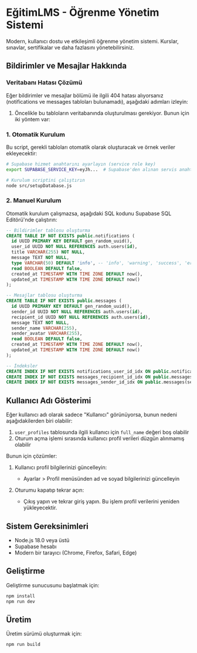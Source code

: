 # EğitimLMS - Öğrenme Yönetim Sistemi

Modern, kullanıcı dostu ve etkileşimli öğrenme yönetim sistemi. Kurslar, sınavlar, sertifikalar ve daha fazlasını yönetebilirsiniz.

## Bildirimler ve Mesajlar Hakkında

### Veritabanı Hatası Çözümü

Eğer bildirimler ve mesajlar bölümü ile ilgili 404 hatası alıyorsanız (notifications ve messages tabloları bulunamadı), aşağıdaki adımları izleyin:

1. Öncelikle bu tabloların veritabanında oluşturulması gerekiyor. Bunun için iki yöntem var:

### 1. Otomatik Kurulum

Bu script, gerekli tabloları otomatik olarak oluşturacak ve örnek veriler ekleyecektir:

```bash
# Supabase hizmet anahtarını ayarlayın (service role key)
export SUPABASE_SERVICE_KEY=eyJh...  # Supabase'den alınan servis anahtarı

# Kurulum scriptini çalıştırın
node src/setupDatabase.js
```

### 2. Manuel Kurulum

Otomatik kurulum çalışmazsa, aşağıdaki SQL kodunu Supabase SQL Editörü'nde çalıştırın:

```sql
-- Bildirimler tablosu oluşturma
CREATE TABLE IF NOT EXISTS public.notifications (
  id UUID PRIMARY KEY DEFAULT gen_random_uuid(),
  user_id UUID NOT NULL REFERENCES auth.users(id),
  title VARCHAR(255) NOT NULL,
  message TEXT NOT NULL,
  type VARCHAR(50) DEFAULT 'info', -- 'info', 'warning', 'success', 'error'
  read BOOLEAN DEFAULT false,
  created_at TIMESTAMP WITH TIME ZONE DEFAULT now(),
  updated_at TIMESTAMP WITH TIME ZONE DEFAULT now()
);

-- Mesajlar tablosu oluşturma
CREATE TABLE IF NOT EXISTS public.messages (
  id UUID PRIMARY KEY DEFAULT gen_random_uuid(),
  sender_id UUID NOT NULL REFERENCES auth.users(id),
  recipient_id UUID NOT NULL REFERENCES auth.users(id),
  message TEXT NOT NULL,
  sender_name VARCHAR(255),
  sender_avatar VARCHAR(255),
  read BOOLEAN DEFAULT false,
  created_at TIMESTAMP WITH TIME ZONE DEFAULT now(),
  updated_at TIMESTAMP WITH TIME ZONE DEFAULT now()
);

-- İndeksler
CREATE INDEX IF NOT EXISTS notifications_user_id_idx ON public.notifications(user_id);
CREATE INDEX IF NOT EXISTS messages_recipient_id_idx ON public.messages(recipient_id);
CREATE INDEX IF NOT EXISTS messages_sender_id_idx ON public.messages(sender_id);
```

## Kullanıcı Adı Gösterimi

Eğer kullanıcı adı olarak sadece "Kullanıcı" görünüyorsa, bunun nedeni aşağıdakilerden biri olabilir:

1. `user_profiles` tablosunda ilgili kullanıcı için `full_name` değeri boş olabilir
2. Oturum açma işlemi sırasında kullanıcı profil verileri düzgün alınmamış olabilir

Bunun için çözümler:

1. Kullanıcı profil bilgilerinizi güncelleyin:
   - Ayarlar > Profil menüsünden ad ve soyad bilgilerinizi güncelleyin
   
2. Oturumu kapatıp tekrar açın:
   - Çıkış yapın ve tekrar giriş yapın. Bu işlem profil verilerini yeniden yükleyecektir.

## Sistem Gereksinimleri

- Node.js 18.0 veya üstü
- Supabase hesabı
- Modern bir tarayıcı (Chrome, Firefox, Safari, Edge)

## Geliştirme

Geliştirme sunucusunu başlatmak için:

```bash
npm install
npm run dev
```

## Üretim

Üretim sürümü oluşturmak için:

```bash
npm run build
``` 